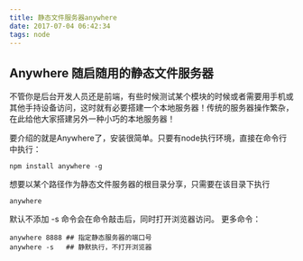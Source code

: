 ```yaml
---
title: 静态文件服务器anywhere
date: 2017-07-04 06:42:34
tags: node
---
```

## Anywhere 随启随用的静态文件服务器

不管你是后台开发人员还是前端，有些时候测试某个模块的时候或者需要用手机或其他手持设备访问，这时就有必要搭建一个本地服务器！传统的服务器操作繁杂，在此给他大家搭建另外一种小巧的本地服务器！
<!-- more -->

要介绍的就是Anywhere了，安装很简单。只要有node执行环境，直接在命令行中执行：
```
npm install anywhere -g  
```

想要以某个路径作为静态文件服务器的根目录分享，只需要在该目录下执行
```
anywhere 
```
默认不添加 -s 命令会在命令敲击后，同时打开浏览器访问。
更多命令：
```
anywhere 8888 ## 指定静态服务器的端口号  
anywhere -s   ## 静默执行，不打开浏览器 
```